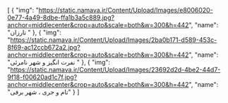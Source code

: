 [
  {
    "img": "https://static.namava.ir/Content/Upload/Images/e8006020-0e77-4a49-8dbe-ffa1b3a5c889.jpg?anchor=middlecenter&crop=auto&scale=both&w=300&h=442",
    "name": "تارزان "
  },
  {
    "img": "https://static.namava.ir/Content/Upload/Images/2ba0b171-d589-453c-8f69-ac12ccb672a2.jpg?anchor=middlecenter&crop=auto&scale=both&w=300&h=442",
    "name": "نفرت انگیز و شهر نامرئی "
  },
  {
    "img": "https://static.namava.ir/Content/Upload/Images/23692d2d-4be2-44d7-9f18-f00620ad1c7f.jpg?anchor=middlecenter&crop=auto&scale=both&w=300&h=442",
    "name": "تام و جری ، شهر برفی"
  }
]
